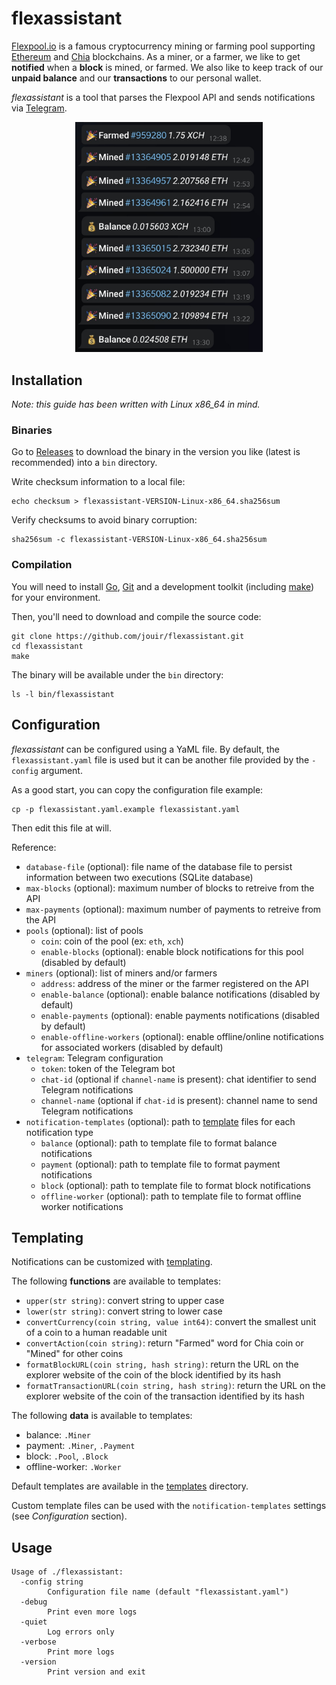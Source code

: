 # flexassistant

[Flexpool.io](https://www.flexpool.io/) is a famous cryptocurrency mining or farming pool supporting
[Ethereum](https://ethereum.org/en/) and [Chia](https://www.chia.net/) blockchains. As a miner, or a farmer, we like to
get **notified** when a **block** is mined, or farmed. We also like to keep track of our **unpaid balance** and our
**transactions** to our personal wallet.

*flexassistant* is a tool that parses the Flexpool API and sends notifications via [Telegram](https://telegram.org/).

<p align="center">
    <img src="static/screenshot.jpg" width="300" />
</p>


## Installation

*Note: this guide has been written with Linux x86_64 in mind.*

### Binaries

Go to [Releases](/releases) to download the binary in the version you like (latest is recommended) into a `bin` directory.

Write checksum information to a local file:

```
echo checksum > flexassistant-VERSION-Linux-x86_64.sha256sum
```

Verify checksums to avoid binary corruption:

```
sha256sum -c flexassistant-VERSION-Linux-x86_64.sha256sum
```

### Compilation

You will need to install [Go](https://golang.org/dl/), [Git](https://git-scm.com/) and a development toolkit (including [make](https://linux.die.net/man/1/make)) for your environment.

Then, you'll need to download and compile the source code:

```
git clone https://github.com/jouir/flexassistant.git
cd flexassistant
make
```

The binary will be available under the `bin` directory:

```
ls -l bin/flexassistant
```

## Configuration

*flexassistant* can be configured using a YaML file. By default, the `flexassistant.yaml` file is used but it can be another file provided by the `-config` argument.

As a good start, you can copy the configuration file example:

```
cp -p flexassistant.yaml.example flexassistant.yaml
```

Then edit this file at will.

Reference:
* `database-file` (optional): file name of the database file to persist information between two executions (SQLite database)
* `max-blocks` (optional): maximum number of blocks to retreive from the API
* `max-payments` (optional): maximum number of payments to retreive from the API
* `pools` (optional): list of pools
    * `coin`: coin of the pool (ex: `eth`, `xch`)
    * `enable-blocks` (optional): enable block notifications for this pool (disabled by default)
* `miners` (optional): list of miners and/or farmers
    * `address`: address of the miner or the farmer registered on the API
    * `enable-balance` (optional): enable balance notifications (disabled by default)
    * `enable-payments` (optional): enable payments notifications (disabled by default)
    * `enable-offline-workers` (optional): enable offline/online notifications for associated workers (disabled by default)
* `telegram`: Telegram configuration
    * `token`: token of the Telegram bot
    * `chat-id` (optional if `channel-name` is present): chat identifier to send Telegram notifications
    * `channel-name` (optional if `chat-id` is present): channel name to send Telegram notifications
* `notification-templates` (optional): path to [template](https://pkg.go.dev/text/template) files for each notification type
    * `balance` (optional): path to template file to format balance notifications
    * `payment` (optional): path to template file to format payment notifications
    * `block` (optional): path to template file to format block notifications
    * `offline-worker` (optional): path to template file to format offline worker notifications

## Templating

Notifications can be customized with [templating](https://pkg.go.dev/text/template).

The following **functions** are available to templates:
* `upper(str string)`: convert string to upper case
* `lower(str string)`: convert string to lower case
* `convertCurrency(coin string, value int64)`: convert the smallest unit of a coin to a human readable unit
* `convertAction(coin string)`: return "Farmed" word for Chia coin or "Mined" for other coins
* `formatBlockURL(coin string, hash string)`: return the URL on the explorer website of the coin of the block identified by its hash
* `formatTransactionURL(coin string, hash string)`: return the URL on the explorer website of the coin of the transaction identified by its hash

The following **data** is available to templates:
* balance: `.Miner`
* payment: `.Miner`, `.Payment`
* block: `.Pool`, `.Block`
* offline-worker: `.Worker`

Default templates are available in the [templates](templates) directory.

Custom template files can be used with the `notification-templates` settings (see _Configuration_ section).

## Usage

```
Usage of ./flexassistant:
  -config string
        Configuration file name (default "flexassistant.yaml")
  -debug
        Print even more logs
  -quiet
        Log errors only
  -verbose
        Print more logs
  -version
        Print version and exit
```
